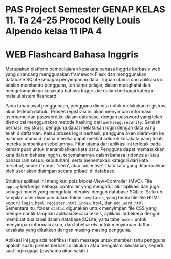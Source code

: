 # PAS Project Semester GENAP KELAS 11. Ta 24-25 Procod Kelly Louis Alpendo kelaa 11 IPA 4
# WEB Flashcard Bahasa Inggris

Merupakan platform pembelajaran kosakata bahasa Inggris berbasis web yang dirancang menggunakan framework Flask dan menggunakan database SQLite sebagai penyimpanan data. Tujuan utama dari aplikasi ini adalah membantu pengguna, terutama pelajar, dalam menghafal dan mengelompokkan kosakata bahasa Inggris ke dalam berbagai kategori melalui sistem flashcard.

Pada tahap awal penggunaan, pengguna diminta untuk melakukan registrasi akun terlebih dahulu. Proses registrasi ini akan menyimpan informasi username dan password ke dalam database, dengan password yang telah dienkripsi menggunakan metode hashing dari `werkzeug.security`. Setelah berhasil registrasi, pengguna dapat melakukan login dengan data yang telah didaftarkan. Kalau proses login berhasil, pengguna akan diarahkan ke halaman utama di mana mereka dapat melihat seluruh kosakata yang telah mereka tambahkan sebelumnya.
Fitur utama dari aplikasi ini terletak pada kemampuan untuk menambahkan kata baru. Pengguna dapat memasukkan kata dalam bahasa Inggris, terjemahannya dalam bahasa Indonesia (atau bahasa lain sesuai kebutuhan), serta menentukan kategori dari kata tersebut, seperti 'noun', 'verb', atau 'adjective'. Data kata yang ditambahkan oleh user akan disimpan secara pribadi di database.

Struktur aplikasi ini mengikuti pola Model-View-Controller (MVC). File `app.py` berfungsi sebagai controller yang mengatur alur aplikasi dan juga sebagai model yang mengelola interaksi dengan database SQLite. Seluruh tampilan user disimpan dalam folder `templates`, yang berisi file-file HTML seperti `login.html`, `register.html`, `index.html`, dan `add_word.html`. Sementara itu, folder `static` digunakan untuk menyimpan file CSS yang mempercantik tampilan aplikasi.Secara teknis, aplikasi ini bekerja dengan membuat dua tabel dalam database SQLite, yaitu tabel `users` untuk menyimpan informasi akun, dan tabel `words` untuk menyimpan daftar kosakata yang dikaitkan dengan masing-masing pengguna. 

Aplikasi ini juga ada notifikasi flash message untuk memberi tahu pengguna apakah suatu proses berhasil dilakukan atau mengalami kesalahan, seperti saat login gagal (pw/nama akun salah )
